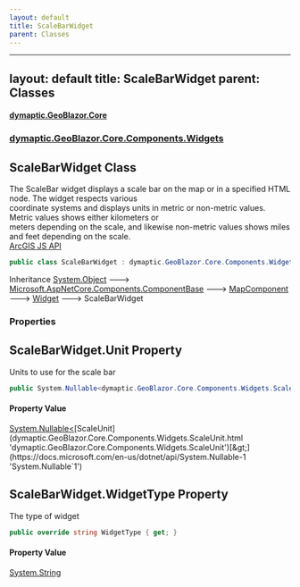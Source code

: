 ```yaml
---
layout: default
title: ScaleBarWidget
parent: Classes
---
```

---
layout: default
title: ScaleBarWidget
parent: Classes
---
#### [dymaptic.GeoBlazor.Core](index.html 'index')
### [dymaptic.GeoBlazor.Core.Components.Widgets](index.html#dymaptic.GeoBlazor.Core.Components.Widgets 'dymaptic.GeoBlazor.Core.Components.Widgets')

## ScaleBarWidget Class

The ScaleBar widget displays a scale bar on the map or in a specified HTML node. The widget respects various  
coordinate systems and displays units in metric or non-metric values. Metric values shows either kilometers or  
meters depending on the scale, and likewise non-metric values shows miles and feet depending on the scale.  
<a target="_blank" href="https://developers.arcgis.com/javascript/latest/api-reference/esri-widgets-ScaleBar.html">ArcGIS JS API</a>

```csharp
public class ScaleBarWidget : dymaptic.GeoBlazor.Core.Components.Widgets.Widget
```

Inheritance [System.Object](https://docs.microsoft.com/en-us/dotnet/api/System.Object 'System.Object') &#129106; [Microsoft.AspNetCore.Components.ComponentBase](https://docs.microsoft.com/en-us/dotnet/api/Microsoft.AspNetCore.Components.ComponentBase 'Microsoft.AspNetCore.Components.ComponentBase') &#129106; [MapComponent](dymaptic.GeoBlazor.Core.Components.MapComponent.html 'dymaptic.GeoBlazor.Core.Components.MapComponent') &#129106; [Widget](dymaptic.GeoBlazor.Core.Components.Widgets.Widget.html 'dymaptic.GeoBlazor.Core.Components.Widgets.Widget') &#129106; ScaleBarWidget
### Properties

<a name='dymaptic.GeoBlazor.Core.Components.Widgets.ScaleBarWidget.Unit'></a>

## ScaleBarWidget.Unit Property

Units to use for the scale bar

```csharp
public System.Nullable<dymaptic.GeoBlazor.Core.Components.Widgets.ScaleUnit> Unit { get; set; }
```

#### Property Value
[System.Nullable&lt;](https://docs.microsoft.com/en-us/dotnet/api/System.Nullable-1 'System.Nullable`1')[ScaleUnit](dymaptic.GeoBlazor.Core.Components.Widgets.ScaleUnit.html 'dymaptic.GeoBlazor.Core.Components.Widgets.ScaleUnit')[&gt;](https://docs.microsoft.com/en-us/dotnet/api/System.Nullable-1 'System.Nullable`1')

<a name='dymaptic.GeoBlazor.Core.Components.Widgets.ScaleBarWidget.WidgetType'></a>

## ScaleBarWidget.WidgetType Property

The type of widget

```csharp
public override string WidgetType { get; }
```

#### Property Value
[System.String](https://docs.microsoft.com/en-us/dotnet/api/System.String 'System.String')

